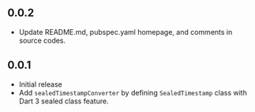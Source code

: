 ## 0.0.2

* Update README.md, pubspec.yaml homepage, and comments in source codes.

## 0.0.1

* Initial release
* Add `sealedTimestampConverter` by defining `SealedTimestamp` class with Dart 3 sealed class feature.
